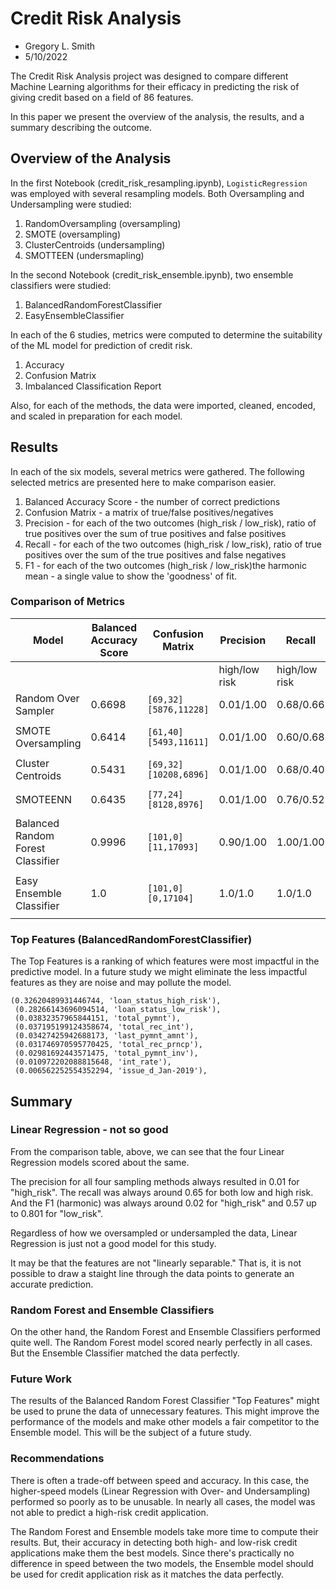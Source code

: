 # Credit Risk Analysis
- Gregory L. Smith
- 5/10/2022

The Credit Risk Analysis project was designed to compare different Machine Learning algorithms for their efficacy in predicting the risk of giving credit based on a field of 86 features.

In this paper we present the overview of the analysis, the results, and a summary describing the outcome.

## Overview of the Analysis

In the first Notebook (credit_risk_resampling.ipynb), `LogisticRegression` was employed with several resampling models. Both Oversampling and Undersampling were studied:

1. RandomOversampling (oversampling)
2. SMOTE (oversampling)
3. ClusterCentroids (undersampling)
4. SMOTTEEN (undersmapling)

In the second Notebook (credit_risk_ensemble.ipynb), two ensemble classifiers were studied:

1. BalancedRandomForestClassifier
2. EasyEnsembleClassifier

In each of the 6 studies, metrics were computed to determine the suitability of the ML model for prediction of credit risk.

1. Accuracy
2. Confusion Matrix
3. Imbalanced Classification Report

Also, for each of the methods, the data were imported, cleaned, encoded, and scaled in preparation for each model.

## Results

In each of the six models, several metrics were gathered. The following selected metrics are presented here to make comparison easier.

1. Balanced Accuracy Score - the number of correct predictions
2. Confusion Matrix - a matrix of true/false positives/negatives
3. Precision - for each of the two outcomes (high_risk / low_risk), ratio of true positives over the sum of true positives and false positives
4. Recall - for each of the two outcomes (high_risk / low_risk), ratio of true positives over the sum of the true positives and false negatives
5. F1 - for each of the two outcomes (high_risk / low_risk)the harmonic mean - a single value to show the 'goodness' of fit.


### Comparison of Metrics

| Model | Balanced Accuracy Score | Confusion Matrix | Precision | Recall | F1 |
| --- |--- |--- | --- | --- | --- |
|  |  |  | high/low risk | high/low risk | high/low risk |
| Random Over Sampler | 0.6698 | `[69,32]` `[5876,11228]` | 0.01/1.00 | 0.68/0.66 | 0.02/0.79 |
| | | | | | |
| SMOTE Oversampling | 0.6414 |`[61,40]` `[5493,11611]` | 0.01/1.00| 0.60/0.68 | 0.02/0.81 |
| | | | | | |
| Cluster Centroids | 0.5431 | `[69,32]` `[10208,6896]` | 0.01/1.00   |   0.68/0.40  |      0.01/0.57 |
| | | | | | |
| SMOTEENN | 0.6435 | `[77,24]` `[8128,8976]` | 0.01/1.00 |    0.76/0.52 |  0.02/0.69 |
| | | | | | |
| Balanced Random Forest Classifier | 0.9996 | `[101,0]` `[11,17093]` | 0.90/1.00 |       1.00/1.00 |      0.95/1.00 |
| | | | | | |
| Easy Ensemble Classifier | 1.0 | `[101,0]` `[0,17104]` | 1.0/1.0 | 1.0/1.0 | 1.0/1.0 |
| | | | | | |

### Top Features (BalancedRandomForestClassifier)
The Top Features is a ranking of which features were most impactful in the predictive model. In a future study we might eliminate the less impactful features as they are noise and may pollute the model.

```
(0.32620489931446744, 'loan_status_high_risk'),
 (0.28266143696094514, 'loan_status_low_risk'),
 (0.03832357965844151, 'total_pymnt'),
 (0.037195199124358674, 'total_rec_int'),
 (0.03427425942688173, 'last_pymnt_amnt'),
 (0.031746970595770425, 'total_rec_prncp'),
 (0.02981692443571475, 'total_pymnt_inv'),
 (0.010972202088815648, 'int_rate'),
 (0.006562252554352294, 'issue_d_Jan-2019'),
 ```

## Summary

### Linear Regression - not so good

From the comparison table, above, we can see that the four Linear Regression models scored about the same.

The precision for all four sampling methods always resulted in 0.01 for "high_risk". The recall was always around 0.65 for both low and high risk. And the F1 (harmonic) was always around 0.02 for "high_risk" and 0.57 up to 0.801 for "low_risk".

 Regardless of how we oversampled or undersampled the data, Linear Regression is just not a good model for this study.

 It may be that the features are not "linearly separable." That is, it is not possible to draw a staight line through the data points to generate an accurate prediction.

### Random Forest and Ensemble Classifiers

 On the other hand, the Random Forest and Ensemble Classifiers performed quite well. The Random Forest model scored nearly perfectly in all cases. But the Ensemble Classifier matched the data perfectly.

### Future Work
 
 The results of the Balanced Random Forest Classifier "Top Features" might be used to prune the data of unnecessary features. This might improve the performance of the models and make other models a fair competitor to the Ensemble model. This will be the subject of a future study.

### Recommendations

 There is often a trade-off between speed and accuracy. In this case, the higher-speed models (Linear Regression with Over- and Undersampling) performed so poorly as to be unusable. In nearly all cases, the model was not able to predict a high-risk credit application. 

 The Random Forest and Ensemble models take more time to compute their results. But, their accuracy in detecting both high- and low-risk credit applications make them the best models. Since there's practically no difference in speed between the two models, the Ensemble model should be used for credit application risk as it matches the data perfectly.

